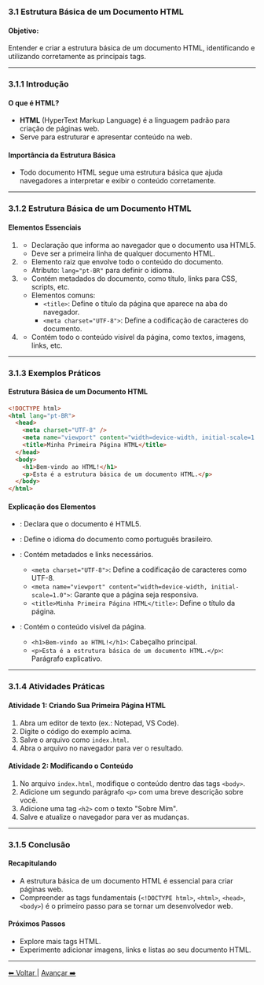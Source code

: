 ### 3.1 Estrutura Básica de um Documento HTML

#### Objetivo:

Entender e criar a estrutura básica de um documento HTML, identificando e utilizando corretamente as principais tags.

---

### 3.1.1 Introdução

#### O que é HTML?

- **HTML** (HyperText Markup Language) é a linguagem padrão para criação de páginas web.
- Serve para estruturar e apresentar conteúdo na web.

#### Importância da Estrutura Básica

- Todo documento HTML segue uma estrutura básica que ajuda navegadores a interpretar e exibir o conteúdo corretamente.

---

### 3.1.2 Estrutura Básica de um Documento HTML

#### Elementos Essenciais

1. **<!DOCTYPE html>**
   - Declaração que informa ao navegador que o documento usa HTML5.
   - Deve ser a primeira linha de qualquer documento HTML.
2. **<html>**
   - Elemento raiz que envolve todo o conteúdo do documento.
   - Atributo: `lang="pt-BR"` para definir o idioma.
3. **<head>**
   - Contém metadados do documento, como título, links para CSS, scripts, etc.
   - Elementos comuns:
     - `<title>`: Define o título da página que aparece na aba do navegador.
     - `<meta charset="UTF-8">`: Define a codificação de caracteres do documento.
4. **<body>**
   - Contém todo o conteúdo visível da página, como textos, imagens, links, etc.

---

### 3.1.3 Exemplos Práticos

#### Estrutura Básica de um Documento HTML

```html
<!DOCTYPE html>
<html lang="pt-BR">
  <head>
    <meta charset="UTF-8" />
    <meta name="viewport" content="width=device-width, initial-scale=1.0" />
    <title>Minha Primeira Página HTML</title>
  </head>
  <body>
    <h1>Bem-vindo ao HTML!</h1>
    <p>Esta é a estrutura básica de um documento HTML.</p>
  </body>
</html>
```

#### Explicação dos Elementos

- **<!DOCTYPE html>**: Declara que o documento é HTML5.

- **<html lang="pt-BR">**: Define o idioma do documento como português brasileiro.

- <head>

  : Contém metadados e links necessários.

  - `<meta charset="UTF-8">`: Define a codificação de caracteres como UTF-8.
  - `<meta name="viewport" content="width=device-width, initial-scale=1.0">`: Garante que a página seja responsiva.
  - `<title>Minha Primeira Página HTML</title>`: Define o título da página.

- <body>

  : Contém o conteúdo visível da página.

  - `<h1>Bem-vindo ao HTML!</h1>`: Cabeçalho principal.
  - `<p>Esta é a estrutura básica de um documento HTML.</p>`: Parágrafo explicativo.

---

### 3.1.4 Atividades Práticas

#### Atividade 1: Criando Sua Primeira Página HTML

1. Abra um editor de texto (ex.: Notepad, VS Code).
2. Digite o código do exemplo acima.
3. Salve o arquivo como `index.html`.
4. Abra o arquivo no navegador para ver o resultado.

#### Atividade 2: Modificando o Conteúdo

1. No arquivo `index.html`, modifique o conteúdo dentro das tags `<body>`.
2. Adicione um segundo parágrafo `<p>` com uma breve descrição sobre você.
3. Adicione uma tag `<h2>` com o texto "Sobre Mim".
4. Salve e atualize o navegador para ver as mudanças.

---

### 3.1.5 Conclusão

#### Recapitulando

- A estrutura básica de um documento HTML é essencial para criar páginas web.
- Compreender as tags fundamentais (`<!DOCTYPE html>`, `<html>`, `<head>`, `<body>`) é o primeiro passo para se tornar um desenvolvedor web.

#### Próximos Passos

- Explore mais tags HTML.
- Experimente adicionar imagens, links e listas ao seu documento HTML.

---

[⬅ Voltar ](README.md) | [Avançar ➡️](cap3-02.md)
